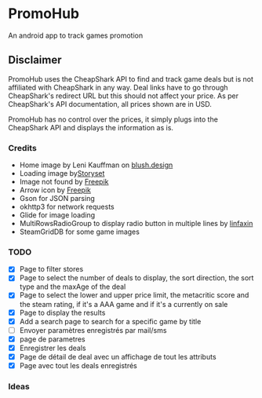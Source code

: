 # PromoHub
An android app to track games promotion
## Disclaimer
PromoHub uses the CheapShark API to find and track game deals but is not affiliated with CheapShark in any way. Deal links have to go through CheapShark's redirect URL but this should not affect your price. As per CheapShark's API documentation, all prices shown are in USD.

PromoHub has no control over the prices, it simply plugs into the CheapShark API and displays the information as is.

### Credits
- Home image by Leni Kauffman on [blush.design](https://blush.design/)
- Loading image by[Storyset](https://storyset.com/)
- Image not found by [Freepik](https://www.freepik.com)
- Arrow icon by [Freepik](www.freepik.com/icon/up-arrow_11997207#fromView=search&page=1&position=44&uuid=1b5fc990-bb0e-4e13-9d34-57f9407c374c")
- Gson for JSON parsing
- okhttp3 for network requests
- Glide for image loading
- MultiRowsRadioGroup to display radio button in multiple lines by [linfaxin](https://github.com/linfaxin/MultiRowsRadioGroup)
- SteamGridDB for some game images

### TODO
- [x] Page to filter stores
- [x] Page to select the number of deals to display, the sort direction, the sort type and the maxAge of the deal
- [x] Page to select the lower and upper price limit, the metacritic score and the steam rating, if it's a AAA game and if it's a currently on sale
- [x] Page to display the results
- [x] Add a search page to search for a specific game by title
- [ ] Envoyer paramètres enregistrés par mail/sms
- [x] page de parametres
- [x] Enregistrer les deals 
- [x] Page de détail de deal avec un affichage de tout les attributs 
- [x] Page avec tout les deals enregistrés

### Ideas
